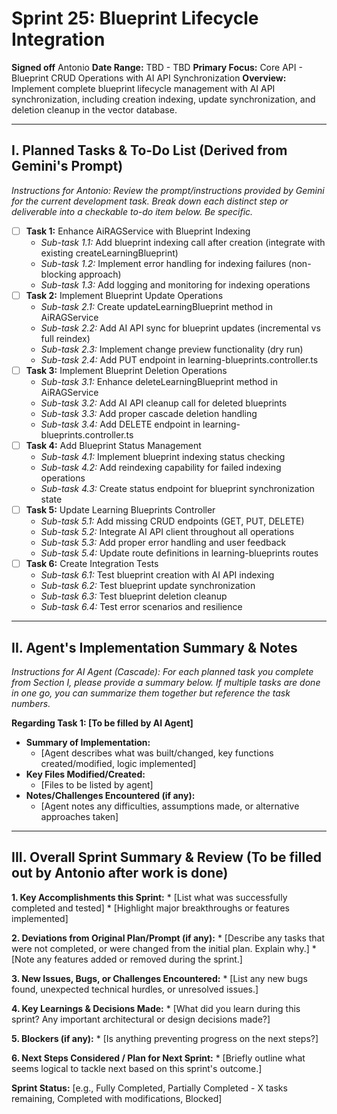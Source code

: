 # Sprint 25: Blueprint Lifecycle Integration

**Signed off** Antonio
**Date Range:** TBD - TBD
**Primary Focus:** Core API - Blueprint CRUD Operations with AI API Synchronization
**Overview:** Implement complete blueprint lifecycle management with AI API synchronization, including creation indexing, update synchronization, and deletion cleanup in the vector database.

---

## I. Planned Tasks & To-Do List (Derived from Gemini's Prompt)

*Instructions for Antonio: Review the prompt/instructions provided by Gemini for the current development task. Break down each distinct step or deliverable into a checkable to-do item below. Be specific.*

- [ ] **Task 1:** Enhance AiRAGService with Blueprint Indexing
    - *Sub-task 1.1:* Add blueprint indexing call after creation (integrate with existing createLearningBlueprint)
    - *Sub-task 1.2:* Implement error handling for indexing failures (non-blocking approach)
    - *Sub-task 1.3:* Add logging and monitoring for indexing operations
- [ ] **Task 2:** Implement Blueprint Update Operations
    - *Sub-task 2.1:* Create updateLearningBlueprint method in AiRAGService
    - *Sub-task 2.2:* Add AI API sync for blueprint updates (incremental vs full reindex)
    - *Sub-task 2.3:* Implement change preview functionality (dry run)
    - *Sub-task 2.4:* Add PUT endpoint in learning-blueprints.controller.ts
- [ ] **Task 3:** Implement Blueprint Deletion Operations
    - *Sub-task 3.1:* Enhance deleteLearningBlueprint method in AiRAGService
    - *Sub-task 3.2:* Add AI API cleanup call for deleted blueprints
    - *Sub-task 3.3:* Add proper cascade deletion handling
    - *Sub-task 3.4:* Add DELETE endpoint in learning-blueprints.controller.ts
- [ ] **Task 4:** Add Blueprint Status Management
    - *Sub-task 4.1:* Implement blueprint indexing status checking
    - *Sub-task 4.2:* Add reindexing capability for failed indexing operations
    - *Sub-task 4.3:* Create status endpoint for blueprint synchronization state
- [ ] **Task 5:** Update Learning Blueprints Controller
    - *Sub-task 5.1:* Add missing CRUD endpoints (GET, PUT, DELETE)
    - *Sub-task 5.2:* Integrate AI API client throughout all operations
    - *Sub-task 5.3:* Add proper error handling and user feedback
    - *Sub-task 5.4:* Update route definitions in learning-blueprints routes
- [ ] **Task 6:** Create Integration Tests
    - *Sub-task 6.1:* Test blueprint creation with AI API indexing
    - *Sub-task 6.2:* Test blueprint update synchronization
    - *Sub-task 6.3:* Test blueprint deletion cleanup
    - *Sub-task 6.4:* Test error scenarios and resilience

---

## II. Agent's Implementation Summary & Notes

*Instructions for AI Agent (Cascade): For each planned task you complete from Section I, please provide a summary below. If multiple tasks are done in one go, you can summarize them together but reference the task numbers.*

**Regarding Task 1: [To be filled by AI Agent]**
* **Summary of Implementation:**
    * [Agent describes what was built/changed, key functions created/modified, logic implemented]
* **Key Files Modified/Created:**
    * [Files to be listed by agent]
* **Notes/Challenges Encountered (if any):**
    * [Agent notes any difficulties, assumptions made, or alternative approaches taken]

---

## III. Overall Sprint Summary & Review (To be filled out by Antonio after work is done)

**1. Key Accomplishments this Sprint:**
    * [List what was successfully completed and tested]
    * [Highlight major breakthroughs or features implemented]

**2. Deviations from Original Plan/Prompt (if any):**
    * [Describe any tasks that were not completed, or were changed from the initial plan. Explain why.]
    * [Note any features added or removed during the sprint.]

**3. New Issues, Bugs, or Challenges Encountered:**
    * [List any new bugs found, unexpected technical hurdles, or unresolved issues.]

**4. Key Learnings & Decisions Made:**
    * [What did you learn during this sprint? Any important architectural or design decisions made?]

**5. Blockers (if any):**
    * [Is anything preventing progress on the next steps?]

**6. Next Steps Considered / Plan for Next Sprint:**
    * [Briefly outline what seems logical to tackle next based on this sprint's outcome.]

**Sprint Status:** [e.g., Fully Completed, Partially Completed - X tasks remaining, Completed with modifications, Blocked]
